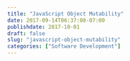 ```yaml
---
title: "JavaScript Object Mutability"
date: 2017-09-14T06:37:08-07:00
publishdate: 2017-10-01
draft: false
slug: "javascript-object-mutability"
categories: ["Software Development"]
---
```

